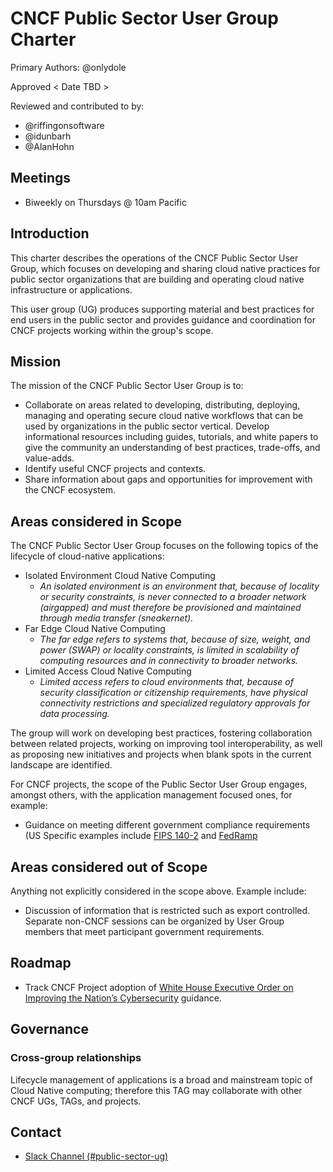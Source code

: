 # CNCF Public Sector User Group Charter

Primary Authors: @onlydole

Approved < Date TBD >

Reviewed and contributed to by:

- @riffingonsoftware 
- @idunbarh
- @AlanHohn 

## Meetings

- Biweekly on Thursdays @ 10am Pacific

## Introduction

This charter describes the operations of the CNCF Public Sector User Group, which focuses on developing and sharing cloud native practices for public sector organizations that are building and operating cloud native infrastructure or applications.

This user group (UG) produces supporting material and best practices for end users in the public sector and provides guidance and coordination for CNCF projects working within the group's scope.

## Mission

The mission of the CNCF Public Sector User Group is to:

- Collaborate on areas related to developing, distributing, deploying, managing and operating secure cloud native workflows that can be used by organizations in the public sector vertical.
Develop informational resources including guides, tutorials, and white papers to give the community an understanding of best practices, trade-offs, and value-adds.
- Identify useful CNCF projects and contexts.
- Share information about gaps and opportunities for improvement with the CNCF ecosystem.

## Areas considered in Scope

The CNCF Public Sector User Group focuses on the following topics of the lifecycle of cloud-native applications:

- Isolated Environment Cloud Native Computing
  - _An isolated environment is an environment that, because of locality or security constraints, is never connected to a broader network (airgapped) and must therefore be provisioned and maintained through media transfer (sneakernet)._
- Far Edge Cloud Native Computing
  - _The far edge refers to systems that, because of size, weight, and power (SWAP) or locality constraints, is limited in scalability of computing resources and in connectivity to broader networks._
- Limited Access Cloud Native Computing
  - _Limited access refers to cloud environments that, because of security classification or citizenship requirements, have physical connectivity restrictions and specialized regulatory approvals for data processing._


The group will work on developing best practices, fostering collaboration between related projects, working on improving tool interoperability, as well as proposing new initiatives and projects when blank spots in the current landscape are identified.

For CNCF projects, the scope of the Public Sector User Group engages, amongst others, with the application management focused ones, for example:

- Guidance on meeting different government compliance requirements (US Specific examples include [FIPS 140-2](https://csrc.nist.gov/publications/detail/fips/140/2/final) and [FedRamp](https://www.fedramp.gov/)

## Areas considered out of Scope

Anything not explicitly considered in the scope above. Example include:

- Discussion of information that is restricted such as export controlled. Separate non-CNCF sessions can be organized by User Group members that meet participant government requirements.

## Roadmap

- Track CNCF Project adoption of [White House Executive Order on Improving the Nation’s Cybersecurity](https://www.whitehouse.gov/briefing-room/presidential-actions/2021/05/12/executive-order-on-improving-the-nations-cybersecurity/) guidance.

## Governance

### Cross-group relationships

Lifecycle management of applications is a broad and mainstream topic of Cloud Native computing; therefore this TAG may collaborate with other CNCF UGs, TAGs, and projects.

## Contact

- [Slack Channel (#public-sector-ug)](https://cloud-native.slack.com/archives/C04RQ9L9KFS)